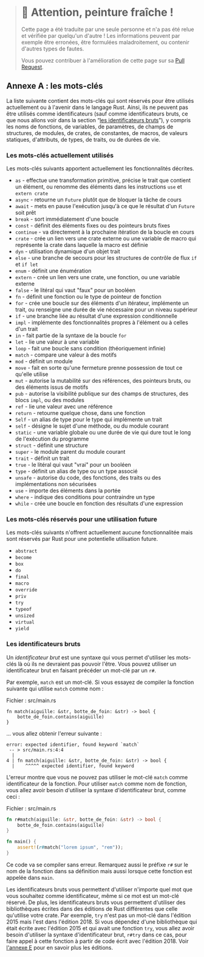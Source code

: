 > # 🚧 Attention, peinture fraîche !
>
> Cette page a été traduite par une seule personne et n'a pas été relue et
> vérifiée par quelqu'un d'autre ! Les informations peuvent par exemple être
> erronées, être formulées maladroitement, ou contenir d'autres types de fautes.
>
> Vous pouvez contribuer à l'amélioration de cette page sur sa
> [Pull Request](https://github.com/Jimskapt/rust-book-fr/pull/222).

<!--
## Appendix A: Keywords
-->

## Annexe A : les mots-clés

<!--
The following list contains keywords that are reserved for current or future
use by the Rust language. As such, they cannot be used as identifiers (except
as raw identifiers as we’ll discuss in the “[Raw
Identifiers][raw-identifiers]<!-- ignore -- >” section), including names of
functions, variables, parameters, struct fields, modules, crates, constants,
macros, static values, attributes, types, traits, or lifetimes.
-->

La liste suivante contient des mots-clés qui sont réservés pour être utilisés
actuellement ou à l'avenir dans le langage Rust. Ainsi, ils ne peuvent pas
être utilisés comme identificateurs (sauf comme identificateurs bruts, ce que
nous allons voir dans la section
“[les identificateurs bruts][raw-identifiers]<!-- ignore -->”), y compris les
noms de fonctions, de variables, de paramètres, de champs de structures, de
modules, de crates, de constantes, de macros, de valeurs statiques, d'attributs,
de types, de traits, ou de durées de vie.

<!--
[raw-identifiers]: #raw-identifiers
-->

[raw-identifiers]: #les-identificateurs-bruts

<!--
### Keywords Currently in Use
-->

### Les mots-clés actuellement utilisés

<!--
The following keywords currently have the functionality described.
-->

Les mots-clés suivants apportent actuellement les fonctionnalités décrites.

<!--
* `as` - perform primitive casting, disambiguate the specific trait containing
  an item, or rename items in `use` and `extern crate` statements
* `async` -  return a `Future` instead of blocking the current thread
* `await` - suspend execution until the result of a `Future` is ready
* `break` - exit a loop immediately
* `const` - define constant items or constant raw pointers
* `continue` - continue to the next loop iteration
* `crate` - link an external crate or a macro variable representing the crate in
  which the macro is defined
* `dyn` - dynamic dispatch to a trait object
* `else` - fallback for `if` and `if let` control flow constructs
* `enum` - define an enumeration
* `extern` - link an external crate, function, or variable
* `false` - Boolean false literal
* `fn` - define a function or the function pointer type
* `for` - loop over items from an iterator, implement a trait, or specify a
  higher-ranked lifetime
* `if` - branch based on the result of a conditional expression
* `impl` - implement inherent or trait functionality
* `in` - part of `for` loop syntax
* `let` - bind a variable
* `loop` - loop unconditionally
* `match` - match a value to patterns
* `mod` - define a module
* `move` - make a closure take ownership of all its captures
* `mut` - denote mutability in references, raw pointers, or pattern bindings
* `pub` - denote public visibility in struct fields, `impl` blocks, or modules
* `ref` - bind by reference
* `return` - return from function
* `Self` - a type alias for the type implementing a trait
* `self` - method subject or current module
* `static` - global variable or lifetime lasting the entire program execution
* `struct` - define a structure
* `super` - parent module of the current module
* `trait` - define a trait
* `true` - Boolean true literal
* `type` - define a type alias or associated type
* `unsafe` - denote unsafe code, functions, traits, or implementations
* `use` - bring symbols into scope
* `where` - denote clauses that constrain a type
* `while` - loop conditionally based on the result of an expression
-->

* `as` - effectue une transformation primitive, précise le trait que contient un
  élément, ou renomme des éléments dans les instructions `use` et `extern crate`
* `async` - retourne un `Future` plutôt que de bloquer la tâche de cours
* `await` - mets en pause l'exécution jusqu'à ce que le résultat d'un `Future`
  soit prêt
* `break` - sort immédiatement d'une boucle
* `const` - définit des éléments fixes ou des pointeurs bruts fixes
* `continue` - va directement à la prochaine itération de la boucle en cours
* `crate` - crée un lien vers une crate externe ou une variable de macro qui
  représente la crate dans laquelle la macro est définie
* `dyn` - utilisation dynamique d'un objet trait
* `else` - une branche de secours pour les structures de contrôle de flux `if`
  et `if let`
* `enum` - définit une énumération
* `extern` - crée un lien vers une crate, une fonction, ou une variable externe
* `false` - le litéral qui vaut "faux" pour un booléen
* `fn` - définit une fonction ou le type de pointeur de fonction
* `for` - crée une boucle sur des éléments d'un itérateur, implémente un trait,
  ou renseigne une durée de vie nécessaire pour un niveau supérieur
* `if` - une branche liée au résultat d'une expression conditionnelle
* `impl` - implémente des fonctionnalités propres à l'élément ou à celles d'un
  trait
* `in` - fait partie de la syntaxe de la boucle `for`
* `let` - lie une valeur à une variable
* `loop` - fait une boucle sans condition (théoriquement infinie)
* `match` - compare une valeur à des motifs
* `mod` - définit un module
* `move` - fait en sorte qu'une fermeture prenne possession de tout ce qu'elle
  utilise
* `mut` - autorise la mutabilité sur des références, des pointeurs bruts, ou des
  éléments issus de motifs
* `pub` - autorise la visibilité publique sur des champs de structures, des
  blocs `impl`, ou des modules
* `ref` - lie une valeur avec une référence
* `return` - retourne quelque chose, dans une fonction
* `Self` - un alias de type pour le type qui implémente un trait
* `self` - désigne le sujet d'une méthode, ou du module courant
* `static` - une variable globale ou une durée de vie qui dure tout le long de
  l'exécution du programme
* `struct` - définit une structure
* `super` - le module parent du module courant
* `trait` - définit un trait
* `true` - le litéral qui vaut "vrai" pour un booléen
* `type` - définit un alias de type ou un type associé
* `unsafe` - autorise du code, des fonctions, des traits ou des implémentations
  non sécurisées
* `use` - importe des éléments dans la portée
* `where` - indique des conditions pour contraindre un type
* `while` - crée une boucle en fonction des résultats d'une expression

<!--
### Keywords Reserved for Future Use
-->

### Les mots-clés réservés pour une utilisation future

<!--
The following keywords do not have any functionality but are reserved by Rust
for potential future use.
-->

Les mots-clés suivants n'offrent actuellement aucune fonctionnalitée mais sont
réservés par Rust pour une potentielle utilisation future.

<!--
* `abstract`
* `become`
* `box`
* `do`
* `final`
* `macro`
* `override`
* `priv`
* `try`
* `typeof`
* `unsized`
* `virtual`
* `yield`
-->

* `abstract`
* `become`
* `box`
* `do`
* `final`
* `macro`
* `override`
* `priv`
* `try`
* `typeof`
* `unsized`
* `virtual`
* `yield`

<!--
### Raw Identifiers
-->

### Les identificateurs bruts

<!--
*Raw identifiers* are the syntax that lets you use keywords where they wouldn’t
normally be allowed. You use a raw identifier by prefixing a keyword with `r#`.
-->

Un *identificateur brut* est une syntaxe qui vous permet d'utiliser les
mots-clés là où ils ne devraient pas pouvoir l'être. Vous pouvez utiliser un
identificateur brut en faisant précéder un mot-clé par un `r#`.

<!--
For example, `match` is a keyword. If you try to compile the following function
that uses `match` as its name:
-->

Par exemple, `match` est un mot-clé. Si vous essayez de compiler la fonction
suivante qui utilise `match` comme nom :

<!--
<span class="filename">Filename: src/main.rs</span>
-->

<span class="filename">Fichier : src/main.rs</span>

<!--
```rust,ignore,does_not_compile
fn match(needle: &str, haystack: &str) -> bool {
    haystack.contains(needle)
}
```
-->

```rust,ignore,does_not_compile
fn match(aiguille: &str, botte_de_foin: &str) -> bool {
    botte_de_foin.contains(aiguille)
}
```

<!--
you’ll get this error:
-->

... vous allez obtenir l'erreur suivante :

<!--
```text
error: expected identifier, found keyword `match`
 -- > src/main.rs:4:4
  |
4 | fn match(needle: &str, haystack: &str) -> bool {
  |    ^^^^^ expected identifier, found keyword
```
-->

```text
error: expected identifier, found keyword `match`
 -- > src/main.rs:4:4
  |
4 | fn match(aiguille: &str, botte_de_foin: &str) -> bool {
  |    ^^^^^ expected identifier, found keyword
```

<!--
The error shows that you can’t use the keyword `match` as the function
identifier. To use `match` as a function name, you need to use the raw
identifier syntax, like this:
-->

L'erreur montre que vous ne pouvez pas utiliser le mot-clé `match` comme
identificateur de la fonction. Pour utiliser `match` comme nom de fonction, vous
allez avoir besoin d'utiliser la syntaxe d'identificateur brut, comme ceci :

<!--
<span class="filename">Filename: src/main.rs</span>
-->

<span class="filename">Fichier : src/main.rs</span>

<!--
```rust
fn r#match(needle: &str, haystack: &str) -> bool {
    haystack.contains(needle)
}

fn main() {
    assert!(r#match("foo", "foobar"));
}
```
-->

```rust
fn r#match(aiguille: &str, botte_de_foin: &str) -> bool {
    botte_de_foin.contains(aiguille)
}

fn main() {
    assert!(r#match("lorem ipsum", "rem"));
}
```

<!--
This code will compile without any errors. Note the `r#` prefix on the function
name in its definition as well as where the function is called in `main`.
-->

Ce code va se compiler sans erreur. Remarquez aussi le préfixe `r#` sur le nom
de la fonction dans sa définition mais aussi lorsque cette fonction est appelée
dans `main`.

<!--
Raw identifiers allow you to use any word you choose as an identifier, even if
that word happens to be a reserved keyword. In addition, raw identifiers allow
you to use libraries written in a different Rust edition than your crate uses.
For example, `try` isn’t a keyword in the 2015 edition but is in the 2018
edition. If you depend on a library that’s written using the 2015 edition and
has a `try` function, you’ll need to use the raw identifier syntax, `r#try` in
this case, to call that function from your 2018 edition code. See [Appendix
E][appendix-e]<!-- ignore -- > for more information on editions.
-->

Les identificateurs bruts vous permettent d'utiliser n'importe quel mot que vous
souhaitez comme identificateur, même si ce mot est un mot-clé réservé. De plus,
les identificateurs bruts vous permettent d'utiliser des bibliothèques écrites
dans des éditions de Rust différentes que celle qu'utilise votre crate. Par
exemple, `try` n'est pas un mot-clé dans l'édition 2015 mais l'est dans
l'édition 2018. Si vous dépendez d'une bibliothèque qui était écrite avec
l'édition 2015 et qui avait une fonction `try`, vous allez avoir besoin
d'utiliser la syntaxe d'identificateur brut, `r#try` dans ce cas, pour faire
appel à cette fonction à partir de code écrit avec l'édition 2018. Voir
[l'annexe E][appendix-e]<!-- ignore --> pour en savoir plus les éditions.

[appendix-e]: appendix-05-editions.html
